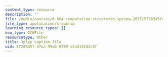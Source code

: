 ```yaml
---
content_type: resource
description: ''
file: /media/courses/6-004-computation-structures-spring-2017/57203d5f47aa99ab0759afa4132d2c5f_QBcQJdJk9r8.srt
file_type: application/x-subrip
learning_resource_types: []
ocw_type: OCWFile
resourcetype: Other
title: 3play caption file
uid: 57203d5f-47aa-99ab-0759-afa4132d2c5f
---
```

